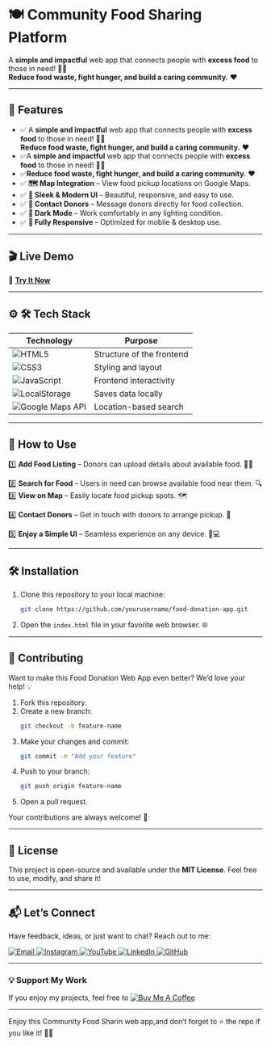 # 🍽️ Community Food Sharing Platform 

A **simple and impactful** web app that connects people with **excess food** to those in need! 🤝🥗  
**Reduce food waste, fight hunger, and build a caring community.** ❤️

---

## 🌟 Features  
- ✅ A **simple and impactful** web app that connects people with **excess food** to those in need! 🤝🥗  
**Reduce food waste, fight hunger, and build a caring community.** ❤️
- ✅A **simple and impactful** web app that connects people with **excess food** to those in need! 🤝🥗  
- ✅**Reduce food waste, fight hunger, and build a caring community.** ❤️
- ✅  **🗺️ Map Integration** – View food pickup locations on Google Maps.
-  ✅ **🎨 Sleek & Modern UI** – Beautiful, responsive, and easy to use.   
- ✅ **📩 Contact Donors** – Message donors directly for food collection. 
- ✅ **🌙 Dark Mode** – Work comfortably in any lighting condition.  
- ✅ **📱 Fully Responsive** – Optimized for mobile & desktop use.  
  
---      
## 🎬 Live Demo 

🔗 **[Try It Now](https://ai-powered-lost-and-found.netlify.app/)**  


---

## ⚙ 🛠 Tech Stack
| **Technology**  | **Purpose** |
|-----------------|-------------|
| ![HTML5](https://img.shields.io/badge/HTML5-E34F26?style=for-the-badge&logo=html5&logoColor=white) | Structure of the frontend |
| ![CSS3](https://img.shields.io/badge/CSS3-1572B6?style=for-the-badge&logo=css3&logoColor=white) | Styling and layout |
| ![JavaScript](https://img.shields.io/badge/JavaScript-F7DF1E?style=for-the-badge&logo=javascript&logoColor=black) | Frontend interactivity |
| ![LocalStorage](https://img.shields.io/badge/LocalStorage-FF5733?style=for-the-badge) | Saves data locally |
| ![Google Maps API](https://img.shields.io/badge/Google%20Maps%20API-4285F4?style=for-the-badge&logo=google-maps&logoColor=white) | Location-based search |


---

## 🚀 How to Use 
1️⃣ **Add Food Listing** – Donors can upload details about available food. 🥖🥦  

2️⃣ **Search for Food** – Users in need can browse available food near them. 🔍  
3️⃣ **View on Map** – Easily locate food pickup spots. 🗺️

4️⃣ **Contact Donors** – Get in touch with donors to arrange pickup. 📩 

5️⃣ **Enjoy a Simple UI** – Seamless experience on any device. 📱💻 



---

## 🛠️ Installation  

1. Clone this repository to your local machine:  
   ```bash  
   git clone https://github.com/yourusername/food-donation-app.git
   ```  

2. Open the `index.html` file in your favorite web browser. 🌐  
 

---

## 🤝 Contributing  

Want to make this Food Donation Web App even better? We’d love your help! 💡  
1. Fork this repository.  
2. Create a new branch:  
   ```bash  
   git checkout -b feature-name  
   ```  
3. Make your changes and commit:  
   ```bash  
   git commit -m "Add your feature"  
   ```  
4. Push to your branch:  
   ```bash  
   git push origin feature-name  
   ```  
5. Open a pull request.  

Your contributions are always welcome! 🌟:


---

## 📜 License  

This project is open-source and available under the **MIT License**. Feel free to use, modify, and share it!  

---

## 📬 Let’s Connect  

Have feedback, ideas, or just want to chat? Reach out to me:  
<div>
  <a href="mailto:onlykelvin06@gmail.com">
    <img src="https://img.shields.io/badge/Email-4285F4?style=for-the-badge&logo=gmail&logoColor=white" alt="Email" />
  </a>
  <a href="https://www.instagram.com/_.yo.kelvin/">
    <img src="https://img.shields.io/badge/Instagram-E4405F?style=for-the-badge&logo=instagram&logoColor=white" alt="Instagram" />
  </a>
  <a href="https://www.youtube.com/@TechTutor_Tv?sub_confirmation=1">
    <img src="https://img.shields.io/badge/YouTube-FF0000?style=for-the-badge&logo=youtube&logoColor=white" alt="YouTube" />
  </a>
  <a href = "https://www.linkedin.com/in/kelvin-agyare-yeboah-6728a7301?utm_source=share&utm_campaign=share_via&utm_content=profile&utm_medium=android_app">
    <img src="https://img.shields.io/badge/LinkedIn-0077B5?style=for-the-badge&logo=linkedin&logoColor=white" alt="LinkedIn" />
  </a>
  <a href="https://github.com/KelvCodes">
    <img src="https://img.shields.io/badge/GitHub-181717?style=for-the-badge&logo=github&logoColor=white" alt="GitHub" />
  </a>
</div>     
 
---
### 💡 Support My Work  
If you enjoy my projects, feel free to [![Buy Me A Coffee](https://img.shields.io/badge/Buy%20Me%20A%20Coffee-%F0%9F%8C%8D-yellow?style=for-the-badge&logo=buy-me-a-coffee&logoColor=black)](https://www.buymeacoffee.com/kelvcodes) 

---
Enjoy this Community Food Sharin web app,and don’t forget to ⭐ the repo if you like it! 🥳✨  






